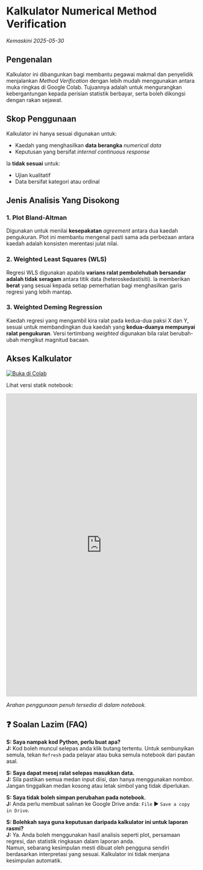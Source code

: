 # Kalkulator Numerical Method Verification
*Kemaskini 2025-05-30*

## Pengenalan
Kalkulator ini dibangunkan bagi membantu pegawai makmal dan penyelidik menjalankan *Method Verification* dengan lebih mudah menggunakan antara muka ringkas di Google Colab. Tujuannya adalah untuk mengurangkan kebergantungan kepada perisian statistik berbayar, serta boleh dikongsi dengan rakan sejawat.

## Skop Penggunaan
Kalkulator ini hanya sesuai digunakan untuk:
- Kaedah yang menghasilkan **data berangka** *numerical data*
- Keputusan yang bersifat *internal continuous response*

Ia **tidak sesuai** untuk:
- Ujian kualitatif
- Data bersifat kategori atau ordinal

## Jenis Analisis Yang Disokong
### 1. **Plot Bland-Altman**
Digunakan untuk menilai **kesepakatan** *agreement* antara dua kaedah pengukuran. Plot ini membantu mengenal pasti sama ada perbezaan antara kaedah adalah konsisten merentasi julat nilai.

### 2. **Weighted Least Squares (WLS)**
Regresi WLS digunakan apabila **varians ralat pembolehubah bersandar adalah tidak seragam** antara titik data (heteroskedastisiti). Ia memberikan **berat** yang sesuai kepada setiap pemerhatian bagi menghasilkan garis regresi yang lebih mantap.

### 3. **Weighted Deming Regression**
Kaedah regresi yang mengambil kira ralat pada kedua-dua paksi X dan Y, sesuai untuk membandingkan dua kaedah yang **kedua-duanya mempunyai ralat pengukuran**. Versi tertimbang *weighted* digunakan bila ralat berubah-ubah mengikut magnitud bacaan.

## Akses Kalkulator

[![Buka di Colab](https://colab.research.google.com/assets/colab-badge.svg)](https://colab.research.google.com/github/sithsenz/50senzofsith/blob/main/Kalkulator/Buku_Kerja_MVN.ipynb)

Lihat versi statik notebook:

<iframe 
  src="https://nbviewer.org/github/sithsenz/50senzofsith/blob/main/Kalkulator/Buku_Kerja_MVN.ipynb" 
  width="100%" 
  height="800px" 
  style="border: 1px solid #ccc;">
</iframe>

*Arahan penggunaan penuh tersedia di dalam notebook.*

## ❓ Soalan Lazim (FAQ)

**S: Saya nampak kod Python, perlu buat apa?**  
**J:** Kod boleh muncul selepas anda klik butang tertentu. Untuk sembunyikan semula, tekan `Refresh` pada pelayar atau buka semula notebook dari pautan asal.

**S: Saya dapat mesej ralat selepas masukkan data.**  
**J:** Sila pastikan semua medan input diisi, dan hanya menggunakan nombor. Jangan tinggalkan medan kosong atau letak simbol yang tidak diperlukan.

**S: Saya tidak boleh simpan perubahan pada notebook.**  
**J:** Anda perlu membuat salinan ke Google Drive anda: `File` ▶ `Save a copy in Drive`.

**S: Bolehkah saya guna keputusan daripada kalkulator ini untuk laporan rasmi?**  
**J:** Ya. Anda boleh menggunakan hasil analisis seperti plot, persamaan regresi, dan statistik ringkasan dalam laporan anda.  
Namun, sebarang kesimpulan mesti dibuat oleh pengguna sendiri berdasarkan interpretasi yang sesuai. Kalkulator ini tidak menjana kesimpulan automatik.
